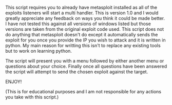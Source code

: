 This script requires you to already have metasploit installed as all of the exploits listeners will start a multi handler.
This is version 1.0 and I would greatly appreciate any feedback on ways you think it could be made better.
I have not tested this against all versions of windows listed but those versions are taken from the original exploit code used.
This script does not do anything that metasploit doesn't do except it automatically sends the exploit for you once you provide
the IP you wish to attack and it is written in python.
My main reason for writting this isn't to replace any existing tools but to work on learning python.

The script will present you with a menu followed by either another menu or questions about your choice.
Finally once all questions have been answered the script will attempt to send the chosen exploit against the target.

ENJOY!

(This is for educational purposes and I am not responsible for any actions you take with this script.)
